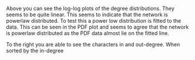 Above you can see the log-log plots of the degree distributions. They seems to be quite linear. This seems to indicate that the network is powerlaw distributed. To test this a power low distribution is fitted to the data. This can be seen in the PDF plot and seems to agree that the network is powerlaw distributed as the PDF data almost lie on the fitted line. 

To the right you are able to see the characters in and out-degree. When sorted by the in-degree 